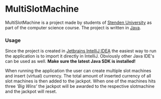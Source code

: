 # MultiSlotMachine
MultiSlotMachine is a project made by students of [Stenden University](https://stenden.com/) as part of the computer science course. 
The project is written in [Java](https://www.java.com).

### Usage
Since the project is created in [Jetbrains IntelliJ IDEA](https://www.jetbrains.com/idea/) the easiest way to run the application is to import it directly in IntelliJ. Obviously other Java IDE's can be used as well. **Make sure the latest Java SDK is installed!** 

When running the application the user can create multiple slot machines and insert (virtual) currency. The total amount of inserted currency of all slot machines is then added to the jackpot. When one of the machines hits three *'Big Wins'* the jackpot will be awarded to the respective slotmachine and the jackpot will reset.